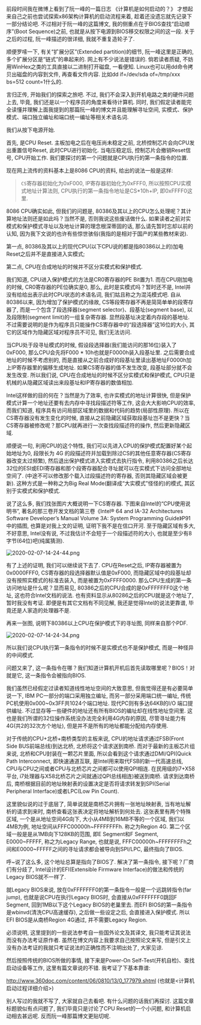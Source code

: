 
前段时间我在微博上看到了阮一峰的一篇日志 《计算机是如何启动的？》 才想起来自己之前也尝试探索x86架构计算机的启动流程来着, 趁着还没遗忘就先记录下一部分结论吧. 不过相对于阮一峰的这篇博文, 我的侧重点在于BIOS查找“启动顺序”(Boot Sequence)之前, 也就是从按下电源到BIOS移交权限之间的这一段. 关于之后的过程, 阮一峰描述的很详细, 我就不重复造轮子了. 

顺便罗嗦一下, 有关“扩展分区”(Extended partition)的细节, 阮一峰这里是正确的, 多个扩展分区是“链式”的串起来的. 网上有不少说法是错误的. 倘若读者质疑, 不妨用WinHex之类的工具直接以二进制打开磁盘, 一看便知. Linux也可以用dd命令拷贝出磁盘的内容到文件, 再查看文件内容. 比如dd if=/dev/sda of=/tmp/xxx bs=512 count=1什么的. 

言归正传, 开始我们的探索之旅吧. 不过, 我们不会深入到开机电路之类的硬件问题上去, 毕竟, 我们还是以一个程序员的角度来看待计算机. 同时, 我们假定读者能完全读懂并理解上面我提到的那篇阮一峰的博文并且能理解寻址空间, 实模式、保护模式、端口独立编址和端口统一编址等相关术语名词. 

我们从按下电源开始. 

首先, 是CPU Reset. 主板加电之后在电压尚未稳定之前, 北桥控制芯片会向CPU发出重置信号Reset, 此时CPU进行初始化. 当电压稳定后, 控制芯片会撤销Reset信号, CPU开始工作. 我们要探讨的第一个问题就是CPU执行的第一条指令的位置. 

现在网上流传的资料基本上是8086 CPU的资料, 给出的说法一般是这样: 

>`CS`寄存器初始化为0xF000, IP寄存器初始化为0xFFF0, 所以按照CPU实模式地址计算法则, CPU执行的第一条指令地址是CS*10h+IP, 即0xFFFF0这里. 

8086 CPU确实如此, 但我们的问题是, 80386及其以上的CPU怎么处理呢？其计算地址法则还是如此吗？当然不是, 否则我说这些废话做什么. 如果读者之前对实模式和保护模式寻址以及地址计算的理念根深蒂固的话, 那么请先暂时忘却以前的认知, 因为我下文说的也许有些惊世骇俗(我指的是相对于国产的某些教材来说). 

第一点, 80386及其以上的现代CPU(以下CPU说的都是指80386以上的)加电Reset之后并不是直接进入实模式; 

第二点, CPU在合成地址的时候并不区分实模式和保护模式. 

我们知道, CPU进入保护模式的方法是CR0寄存器的PE Bit置为1. 而在CPU刚加电的时候, CR0寄存器的PE位确实是0, 那么, 此时是实模式吗？暂时还不是, Intel并没有给给出表示此时CPU状态的术语名词, 我们姑且称之为混沌模式吧. 自从80386以来, 因为增加了保护模式的缘故, CS等段寄存器不再是简简单单的段寄存器了, 而是一个包含了段选择器(segment selector)、段基址(segment base), 以及段限制(segment limit)的一组复杂寄存器. 显然段基址决定着内存段的基地址. 不过需要说明的是作为程序员只能操作CS寄存器中的“段选择器”这16位的大小, 其它的区域作为隐藏区域对程序员不可见, 我们无法访问. 

当CPU处于段寻址模式的时候, 假设段选择器(我们能访问的那16位)装入了0xF000, 那么CPU会先将F000 * 10h也就是F0000h装入段基址里. 之后需要合成地址的时候不考虑别的, 而是直接从之前合成好的段基址里读出基地址F0000h加上IP寄存器里的偏移生成地址. 如果CS寄存器的值不发生改变, 段基址部分就不会发生改变. 所以我们说, CPU在合成地址的时候不区分实模式和保护模式, CPU只是机械的从隐藏区域读出来段基址和IP寄存器的数值相加. 

Intel这样做的目的何在？当然是为了效率, 也许实模式的地址计算很快, 但是保护模式计算一个地址还要有去内存中寻找段描述符等工作, 这会大大影响CPU的效率, 而我们知道, 程序具有访问局部区域里的数据和代码的趋势(局部性原理). 所以在CS寄存器没有发生变化的时候, 直接从之前隐藏区域获取段基址岂不是更快？当CS寄存器被修改呢？那CPU就再进行一次查找段描述符的操作, 然后更新隐藏区域. 

顺便说一句, 利用CPU的这个特性, 我们可以先进入CPU的保护模式配置好某个起始地址为0, 段限长为 4G 的段描述符并加载到除过CS的其他任意寄存器(CS寄存器改变太过频繁), 然后退出保护模式进入实模式去执行指令, 利用80386之后长达32位的ESI或EDI寄存器和那个段寄存器配合寻址就可以在实模式下访问全部地址空间了. (中途不可以修改那个载入过段描述符的寄存器, 否则其隐藏区域会被更新). 这种方式是一种称之为Big Real Mode(翻译成“大实模式”怪怪的)的模式, 其区别于实模式和保护模式. 

说了这么多, 我们找张图片大概说明一下CS寄存器. 下图来自Intel的“CPU使用说明书”, 著名的那三卷开发文档的第三卷《Intel® 64 and IA-32 Architectures Software Developer’s Manual Volume 3A: System Programming Guide》P91中的插图, 也算是对我上文的证明, 证明下我不是在信口开河. 至于隐藏区域有多大, 不好意思, Intel没有说, 不过我估计不会短于一个段描述符的大小, 也就是至少有8字节(64位)吧(纯属猜测). 

![2020-02-07-14-24-44.png](./images/2020-02-07-14-24-44.png)

有了上述的证明, 我们可以继续说下去了. CPU在Reset之后, IP寄存器被置为0x0000FFF0, CS寄存器的段选择器默认值是0xF000, 而隐藏区域中的段基址却没有按照实模式的标准去装入, 而是被置为0xFFFF0000. 那么CPU生成的第一条访问地址是什么呢？显而易见, 80386之后的CPU合成的是0xFFFFFFF0这个地址, 这也符合Intel文档的说法. 也有资料显示从80286之后的CPU就是这个地址了, 暂时我没有考证. 即便是有其它文档有不同见解, 我还是觉得Intel的说法更靠谱, 毕竟还是人家造的处理器不是. 

再来一张图, 说明下80386以上CPU在保护模式下的寻址图, 同样来自那个PDF. 

![2020-02-07-14-24-34.png](./images/2020-02-07-14-24-34.png)

所以我们说CPU执行第一条指令的时候不是实模式也不是保护模式, 而是一种怪异的中间模式. 

问题又来了, 这一条指令在哪？我们知道计算机开机后首先读取哪里呢？BIOS！对就是它, 这一条指令会被指向BIOS. 

我们虽然已经假定过读者知道线性地址空间的大致意思, 但我觉得还是有必要简单说一下, IBM PC一部分的端口采用独立编址, 而另一部分采用端口统一编址, 传统PC机使用0x000~0x3FF共1024个端口地址. 现代PC则有多达64KB的I/O 端口提供编址. 不过显存等一些硬件的地址还有所有BIOS的编址却在线性地址空间里. 这也是我们所谓的32位操作系统没办法完全利用4G内存的原因, 尽管寻址能力有4G(共2的32次方个地址), 但是并不是所有的地址都能分配给内存使用. 

对于传统的CPU+北桥+南桥类型的主板来说, CPU的地址请求通过FSB(Front Side BUS前端总线)到达北桥, 北桥将这个请求送到南桥. 而对于最新的主板芯片组来说, 北桥和CPU封装在一颗芯片里面, 所以会看到这个请求通过DMI/QPI(Quick Path Interconnect, 即快速通道互联, 是Intel用来取代FSB的新一代高速总线, CPU与CPU之间或者CPU与北桥芯片之间都可以使用QPI相连. 在民用级的i7+X58平台, i7处理器与X58北桥芯片之间就通过QPI总线相连)被送到南桥. 请求到达南桥后, 南桥根据目前的地址映射表的设置决定是否将请求转发到SPI(Serial Peripheral Interface)或者LPC(Low Pin Count). 

这里貌似说的过于底层了, 简单说就是南桥芯片拥有一张地址映射表, 当有地址解析的请求到来时, 南桥查看这张表决定将地址解析到何处去. 这张表里有两个特殊区域, 一个是从地址空间4G向下, 大小从4MB到16MB不等的一个区域, 我们以4MB为例, 地址空间从FFFC00000h~FFFFFFFFh. 称之为Region 4G. 第二个区域一般是是从1MB向下128KB的范围, 即E Segment和F Segment, E0000~FFFFF, 称之为Legacy Range, 也就是说, FFFC00000h~FFFFFFFFh之间和E0000~FFFFF之间的寻址请求都会被导向到SPI/LPC, 最终指向了BIOS. 

呼~说了这么多, 这个地址总算是指向了BIOS了. 解决了第一条指令, 接下呢？厂商们有分歧了, Intel设计的EFI(Extensible Firmware Interface)的做法和传统的Legacy BIOS就不一样了. 

就Legacy BIOS来说, 放在0xFFFFFFF0的第一条指令一般是一个远跳转指令(far jump), 也就是说CPU在执行Legacy BIOS时, 会直接从0xFFFFFFF0跳回F Segment, 回到1MB以下这个Legacy BIOS的老巢里去. 而EFI BIOS的第一条指令是wbinvd(清洗CPU高速缓存), 之后做一些设定之后, 会直接进入保护模式. 所以EFI BIOS是从南桥Region 4G通过, 并不需要Legacy Region. 

必须说明, 这里提到的一些说法参考自一些国外论文及其译文, 我只能考证其说法而没有办法考证原作者. 虽然在博文内容上我要求自己按照论文来写, 但是引文上没有办法考证的我就只考证说法的正确性而不注明出处了, 大家见谅. 

然后按照传统的BIOS所做的事情, 接下来是Power-On Self-Test(开机自检)、查找启动设备等工作, 这里有篇文章说的不错. 我考证了下基本靠谱: 

http://www.360doc.com/content/06/0810/13/0_177979.shtml (也就是<计算机启动过程详细介绍>)

别人写过的我就不写了, 大家就自己去看吧. 有什么问题的话我们再探讨. 这篇文章标题貌似有点问题了, 我们毕竟只是讨论了CPU Reset的一个小问题, 和计算机启动相去甚远呢. 反而阮一峰那篇博文更贴切呢. 
